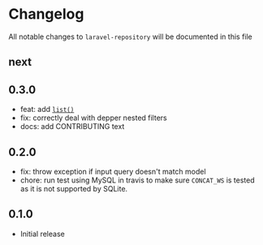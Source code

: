# Changelog

All notable changes to `laravel-repository` will be documented in this file

## next

## 0.3.0

-   feat: add [`list()`](README.md#list)
-   fix: correctly deal with depper nested filters
-   docs: add CONTRIBUTING text

## 0.2.0

-   fix: throw exception if input query doesn't match model
-   chore: run test using MySQL in travis to make sure `CONCAT_WS` is tested as
    it is not supported by SQLite.

## 0.1.0

-   Initial release
